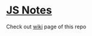 # [JS Notes](https://github.com/notes-archive/javascript/wiki)

Check out [wiki](https://github.com/notes-archive/javascript/wiki) page of this repo
